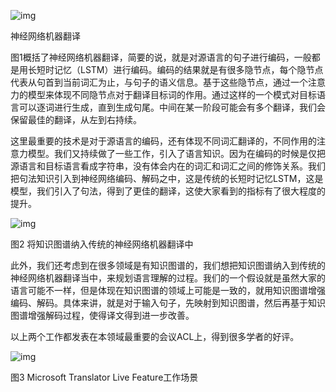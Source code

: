 
![img](http://img.mp.itc.cn/upload/20170614/d86bf319ce1b4fc1875d9b9d6e8a5a73_th.jpg)

神经网络机器翻译

图1概括了神经网络机器翻译，简要的说，就是对源语言的句子进行编码，一般都是用长短时记忆（LSTM）进行编码。编码的结果就是有很多隐节点，每个隐节点代表从句首到当前词汇为止，与句子的语义信息。基于这些隐节点，通过一个注意力的模型来体现不同隐节点对于翻译目标词的作用。通过这样的一个模式对目标语言可以逐词进行生成，直到生成句尾。中间在某一阶段可能会有多个翻译，我们会保留最佳的翻译，从左到右持续。

这里最重要的技术是对于源语言的编码，还有体现不同词汇翻译的，不同作用的注意力模型。我们又持续做了一些工作，引入了语言知识。因为在编码的时候是仅把源语言和目标语言看成字符串，没有体会内在的词汇和词汇之间的修饰关系。我们把句法知识引入到神经网络编码、解码之中，这是传统的长短时记忆LSTM，这是模型，我们引入了句法，得到了更佳的翻译，这使大家看到的指标有了很大程度的提升。

![img](http://img.mp.itc.cn/upload/20170614/c04bbebf364b4dba871f1a3593f7df03_th.jpg)

图2 将知识图谱纳入传统的神经网络机器翻译中

此外，我们还考虑到在很多领域是有知识图谱的，我们想把知识图谱纳入到传统的神经网络机器翻译当中，来规划语言理解的过程。我们的一个假设就是虽然大家的语言可能不一样，但是体现在知识图谱的领域上可能是一致的，就用知识图谱增强编码、解码。具体来讲，就是对于输入句子，先映射到知识图谱，然后再基于知识图谱增强解码过程，使得译文得到进一步改善。

以上两个工作都发表在本领域最重要的会议ACL上，得到很多学者的好评。

![img](http://img.mp.itc.cn/upload/20170614/b5e66e4b471b44ea8a5a26e8b7cf5c7c_th.jpg)

图3 Microsoft Translator Live Feature工作场景
